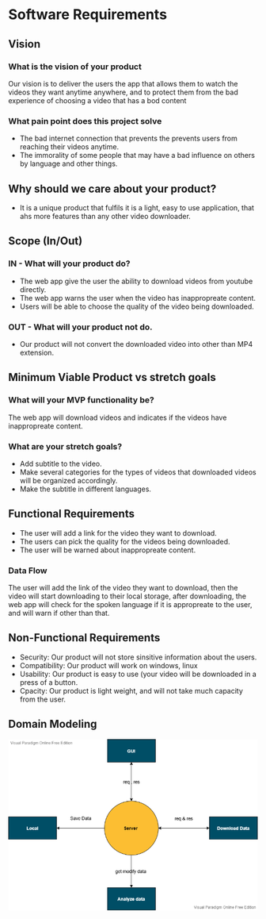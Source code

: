 # Software Requirements
## Vision

### What is the vision of your product

Our vision is to deliver the users the app that allows them to watch the videos they want anytime anywhere, and to protect them from the bad experience of choosing a video that has a bod content

### What pain point does this project solve

* The bad internet connection that prevents the prevents users from reaching their videos anytime.
* The immorality of some people that may have a bad influence on others by language and other things.

## Why should we care about your product?

* It is a unique product that fulfils it is a light, easy to use application, that ahs more features than any other video downloader.

## Scope (In/Out)

### IN - What will your product do?

* The web app give the user the ability to download videos from youtube directly.
* The web app warns the user when the video has inappropreate content.
* Users will be able to choose the quality of the video being downloaded.
### OUT - What will your product not do.

* Our product will not convert the downloaded video into other than MP4 extension.

## Minimum Viable Product vs stretch goals

### What will your MVP functionality be?

The web app will download videos and indicates if the videos have inappropreate content.


### What are your stretch goals?

* Add subtitle to the video.
* Make several categories for the types of videos that downloaded videos will be organized accordingly.
* Make the subtitle in different languages.

## Functional Requirements

* The user will add a link for the video they want to download.
* The users can pick the quality for the videos being downloaded.
* The user will be warned about inappropreate content.

### Data Flow

The user will add the link of the video they want to download, then the video will start downloading to their local storage, after downloading, the web app will check for the spoken language if it is appropreate to the user, and will warn if other than that.

## Non-Functional Requirements 

* Security:
  Our product will not store sinsitive information about the users.
* Compatibility:
  Our product will work on windows, linux
* Usability:
  Our product is easy to use (your video will be downloaded in a press of a button.
* Cpacity:
  Our product is light weight, and will not take much capacity from the user.

## Domain Modeling

![Domain_modeling](assets/ContextModel.png)




